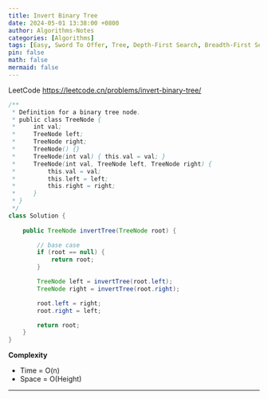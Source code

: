 ```yaml
---
title: Invert Binary Tree
date: 2024-05-01 13:38:00 +0800
author: Algorithms-Notes
categories: [Algorithms]
tags: [Easy, Sword To Offer, Tree, Depth-First Search, Breadth-First Search, Binary Tree]
pin: false
math: false
mermaid: false
---
```


LeetCode <https://leetcode.cn/problems/invert-binary-tree/>

```java
/**
 * Definition for a binary tree node.
 * public class TreeNode {
 *     int val;
 *     TreeNode left;
 *     TreeNode right;
 *     TreeNode() {}
 *     TreeNode(int val) { this.val = val; }
 *     TreeNode(int val, TreeNode left, TreeNode right) {
 *         this.val = val;
 *         this.left = left;
 *         this.right = right;
 *     }
 * }
 */
class Solution {
    
    public TreeNode invertTree(TreeNode root) {

        // base case
        if (root == null) {
            return root;
        }

        TreeNode left = invertTree(root.left);
        TreeNode right = invertTree(root.right);

        root.left = right;
        root.right = left;

        return root;
    }
}
```

**Complexity**

* Time = O(n) 
* Space = O(Height) 

---